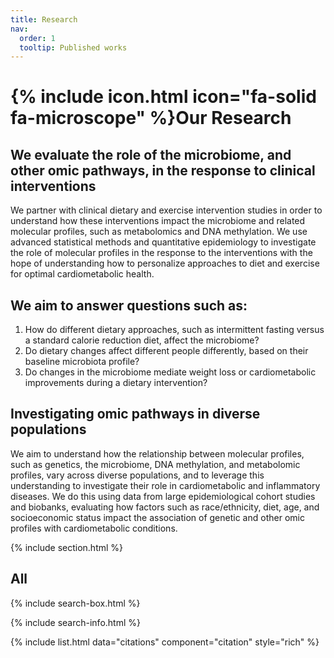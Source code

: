 ```yaml
---
title: Research
nav:
  order: 1
  tooltip: Published works
---
```


# {% include icon.html icon="fa-solid fa-microscope" %}Our Research

## We evaluate the role of the microbiome, and other omic pathways, in the response to clinical interventions 

We partner with clinical dietary and exercise intervention studies in order to understand how these interventions impact the microbiome and related molecular profiles, such as metabolomics and DNA methylation. We use advanced statistical methods and quantitative epidemiology to investigate the role of molecular profiles in the response to the interventions with the hope of understanding how to personalize approaches to diet and exercise for optimal cardiometabolic health. 

## We aim to answer questions such as: 
1. How do different dietary approaches, such as intermittent fasting versus a standard calorie reduction diet, affect the microbiome?
2. Do dietary changes affect different people differently, based on their baseline microbiota profile?
3. Do changes in the microbiome mediate weight loss or cardiometabolic improvements during a dietary intervention? 

## Investigating omic pathways in diverse populations
We aim to understand how the relationship between molecular profiles, such as genetics, the microbiome, DNA methylation, and metabolomic profiles, vary across diverse populations, and to leverage this understanding to investigate their role in cardiometabolic and inflammatory diseases. We do this using data from large epidemiological cohort studies and biobanks, evaluating how factors such as race/ethnicity, diet, age, and socioeconomic status impact the association of genetic and other omic profiles with cardiometabolic conditions.

{% include section.html %}

## All

{% include search-box.html %}

{% include search-info.html %}

{% include list.html data="citations" component="citation" style="rich" %}
